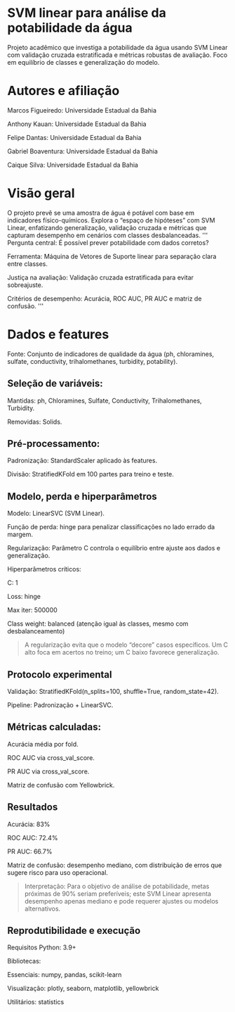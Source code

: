 # SVM linear para análise da potabilidade da água
Projeto acadêmico que investiga a potabilidade da água usando SVM Linear com validação cruzada estratificada e métricas robustas de avaliação. Foco em equilíbrio de classes e generalização do modelo.

# Autores e afiliação
Marcos Figueiredo: Universidade Estadual da Bahia

Anthony Kauan: Universidade Estadual da Bahia

Felipe Dantas: Universidade Estadual da Bahia

Gabriel Boaventura: Universidade Estadual da Bahia

Caique Silva: Universidade Estadual da Bahia

# Visão geral
O projeto prevê se uma amostra de água é potável com base em indicadores físico-químicos. Explora o “espaço de hipóteses” com SVM Linear, enfatizando generalização, validação cruzada e métricas que capturam desempenho em cenários com classes desbalanceadas.
'''
Pergunta central: É possível prever potabilidade com dados corretos?

Ferramenta: Máquina de Vetores de Suporte linear para separação clara entre classes.

Justiça na avaliação: Validação cruzada estratificada para evitar sobreajuste.

Critérios de desempenho: Acurácia, ROC AUC, PR AUC e matriz de confusão.
'''
# Dados e features
Fonte: Conjunto de indicadores de qualidade da água (ph, chloramines, sulfate, conductivity, trihalomethanes, turbidity, potability).

## Seleção de variáveis:

Mantidas: ph, Chloramines, Sulfate, Conductivity, Trihalomethanes, Turbidity.

Removidas: Solids.

## Pré-processamento:

Padronização: StandardScaler aplicado às features.

Divisão: StratifiedKFold em 100 partes para treino e teste.

## Modelo, perda e hiperparâmetros
Modelo: LinearSVC (SVM Linear).

Função de perda: hinge para penalizar classificações no lado errado da margem.

Regularização: Parâmetro C controla o equilíbrio entre ajuste aos dados e generalização.

Hiperparâmetros críticos:

C: 1

Loss: hinge

Max iter: 500000

Class weight: balanced (atenção igual às classes, mesmo com desbalanceamento)

> A regularização evita que o modelo “decore” casos específicos. Um C alto foca em acertos no treino; um C baixo favorece generalização.

## Protocolo experimental
Validação: StratifiedKFold(n_splits=100, shuffle=True, random_state=42).

Pipeline: Padronização + LinearSVC.

## Métricas calculadas:

Acurácia média por fold.

ROC AUC via cross_val_score.

PR AUC via cross_val_score.

Matriz de confusão com Yellowbrick.

## Resultados
Acurácia: 83%

ROC AUC: 72.4%

PR AUC: 66.7%

Matriz de confusão: desempenho mediano, com distribuição de erros que sugere risco para uso operacional.

> Interpretação: Para o objetivo de análise de potabilidade, metas próximas de 90% seriam preferíveis; este SVM Linear apresenta desempenho apenas mediano e pode requerer ajustes ou modelos alternativos.

## Reprodutibilidade e execução
Requisitos
Python: 3.9+

Bibliotecas:

Essenciais: numpy, pandas, scikit-learn

Visualização: plotly, seaborn, matplotlib, yellowbrick

Utilitários: statistics
